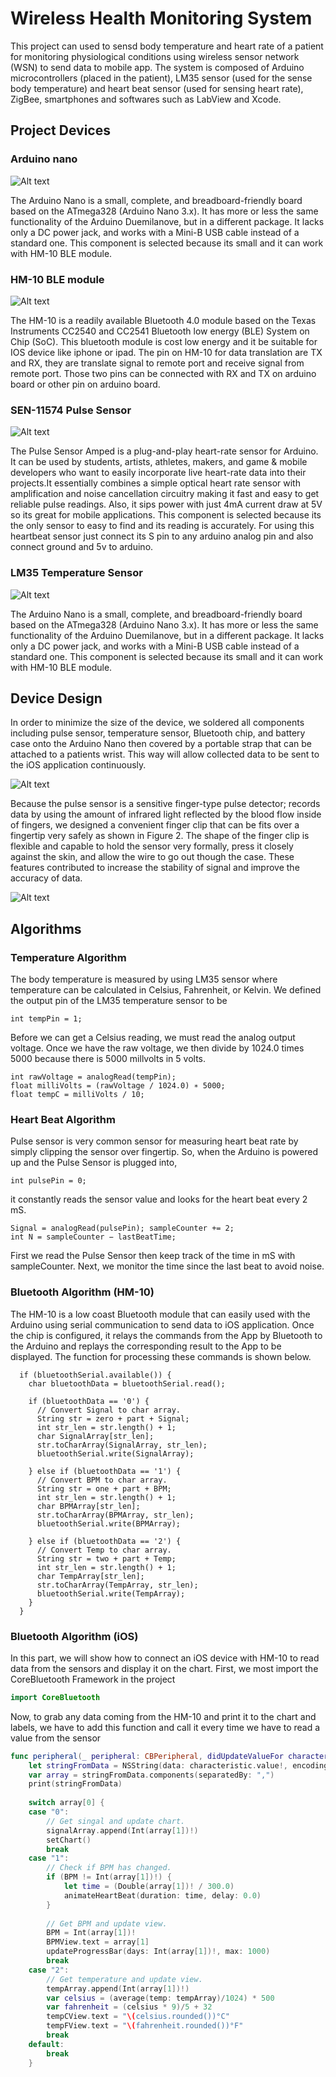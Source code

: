 # Wireless Health Monitoring System
This project can used to sensd body temperature and heart rate of a patient for monitoring physiological conditions using wireless sensor network (WSN) to send data to mobile app. The system is composed of Arduino microcontrollers (placed in the patient), LM35 sensor (used for the sense body temperature) and heart beat sensor (used for sensing heart rate), ZigBee, smartphones and softwares such as LabView and Xcode.


## Project Devices
### Arduino nano

![Alt text](https://github.com/MhAlghamdi/WirelessHealthMonitoringSystem/blob/PreUpdate/Images/arduino_nano.png "Optional title")

The Arduino Nano is a small, complete, and breadboard-friendly board based on the ATmega328 (Arduino Nano 3.x). It has more or less the same functionality of the Arduino Duemilanove, but in a different package. It lacks only a DC power jack, and works with a Mini-B USB cable instead of a standard one. This component is selected because its small and it can work with HM-10 BLE module.

### HM-10 BLE module


![Alt text](https://github.com/MhAlghamdi/WirelessHealthMonitoringSystem/blob/PreUpdate/Images/hm10_ble.png "Optional title")

The HM-10 is a readily available Bluetooth 4.0 module based on the Texas Instruments CC2540 and CC2541 Bluetooth low energy (BLE) System on Chip (SoC). This bluetooth module is cost low energy and it be suitable for IOS device like iphone or ipad. The pin on HM-10 for data translation are TX and RX, they are translate signal to remote port and receive signal from remote port. Those two pins can be connected with RX and TX on arduino board or other pin on arduino board.

### SEN-11574 Pulse Sensor

![Alt text](https://github.com/MhAlghamdi/WirelessHealthMonitoringSystem/blob/PreUpdate/Images/pulse_sensor.png "Optional title")

The Pulse Sensor Amped is a plug-and-play heart-rate sensor for Arduino. It can be used by students, artists, athletes, makers, and game & mobile developers who want to easily incorporate live heart-rate data into their projects.It essentially combines a simple optical heart rate sensor with amplification and noise cancellation circuitry making it fast and easy to get reliable pulse readings. Also, it sips power with just 4mA current draw at 5V so its great for mobile applications. This component is selected because its the only sensor to easy to find and its reading is accurately. For using this heartbeat sensor just connect its S pin to any arduino analog pin and also connect ground and 5v to arduino.

### LM35 Temperature Sensor

![Alt text](https://github.com/MhAlghamdi/WirelessHealthMonitoringSystem/blob/PreUpdate/Images/lm35.png "Optional title")

The Arduino Nano is a small, complete, and breadboard-friendly board based on the ATmega328 (Arduino Nano 3.x). It has more or less the same functionality of the Arduino Duemilanove, but in a different package. It lacks only a DC power jack, and works with a Mini-B USB cable instead of a standard one. This component is selected because its small and it can work with HM-10 BLE module.

## Device Design

In order to minimize the size of the device, we soldered all components including pulse sensor, temperature sensor, Bluetooth chip, and battery case onto the Arduino Nano then covered by a portable strap that can be attached to a patients wrist. This way will allow collected data to be sent to the iOS application continuously.

![Alt text](https://github.com/MhAlghamdi/WirelessHealthMonitoringSystem/blob/PreUpdate/Images/health_monitor_schematic.png  "Optional title")

Because the pulse sensor is a sensitive finger-type pulse detector; records data by using the amount of infrared light reflected by the blood flow inside of fingers, we designed a convenient finger clip that can be fits over a fingertip very safely as shown in Figure 2. The shape of the finger clip is flexible and capable to hold the sensor very formally, press it closely against the skin, and allow the wire to go out though the case. These features contributed to increase the stability of signal and improve the accuracy of data.

![Alt text](https://github.com/MhAlghamdi/WirelessHealthMonitoringSystem/blob/PreUpdate/Images/pulse_sensor_3d_clipper.png "Optional title")

## Algorithms
### Temperature Algorithm

The body temperature is measured by using LM35 sensor where temperature can be calculated in Celsius, Fahrenheit, or Kelvin. We defined the output pin of the LM35 temperature sensor to be

```arduino
int tempPin = 1;
```

Before we can get a Celsius reading, we must read the analog output voltage. Once we have the raw voltage, we then divide by 1024.0 times 5000 because there is 5000 millvolts in 5 volts.

```arduino
int rawVoltage = analogRead(tempPin);
float milliVolts = (rawVoltage / 1024.0) ∗ 5000;
float tempC = milliVolts / 10;
```
### Heart Beat Algorithm

Pulse sensor is very common sensor for measuring heart beat rate by simply clipping the sensor over fingertip. So, when the Arduino is powered up and the Pulse Sensor is plugged into,

```arduino
int pulsePin = 0;
```

it constantly reads the sensor value and looks for the heart beat every 2 mS.

```arduino
Signal = analogRead(pulsePin); sampleCounter += 2;
int N = sampleCounter − lastBeatTime;
```

First we read the Pulse Sensor then keep track of the time in mS with sampleCounter. Next, we monitor the time since the last beat to avoid noise.

### Bluetooth Algorithm (HM-10)

The HM-10 is a low coast Bluetooth module that can easily used with the Arduino using serial communication to send data to iOS application. Once the chip is configured, it relays the commands from the App by Bluetooth to the Arduino and replays the corresponding result to the App to be displayed. The function for processing these commands is shown below.

```arduino
  if (bluetoothSerial.available()) {
    char bluetoothData = bluetoothSerial.read();

    if (bluetoothData == '0') {
      // Convert Signal to char array.
      String str = zero + part + Signal;
      int str_len = str.length() + 1;
      char SignalArray[str_len];
      str.toCharArray(SignalArray, str_len);
      bluetoothSerial.write(SignalArray);
      
    } else if (bluetoothData == '1') {
      // Convert BPM to char array.
      String str = one + part + BPM;
      int str_len = str.length() + 1;
      char BPMArray[str_len];
      str.toCharArray(BPMArray, str_len);
      bluetoothSerial.write(BPMArray);
      
    } else if (bluetoothData == '2') {
      // Convert Temp to char array.
      String str = two + part + Temp;
      int str_len = str.length() + 1;
      char TempArray[str_len];
      str.toCharArray(TempArray, str_len);
      bluetoothSerial.write(TempArray);
    }
  }
```

### Bluetooth Algorithm (iOS)

In this part, we will show how to connect an iOS device with HM-10 to read data from the sensors and display it on the chart. First, we most import the CoreBluetooth Framework in the project

```swift
import CoreBluetooth
```

Now, to grab any data coming from the HM-10 and print it to the chart and labels, we have to add this function and call it every time we have to read a value from the sensor

```swift
func peripheral(_ peripheral: CBPeripheral, didUpdateValueFor characteristic: CBCharacteristic, error: Error?) {
	let stringFromData = NSString(data: characteristic.value!, encoding: String.Encoding.utf8.rawValue)!
	var array = stringFromData.components(separatedBy: ",")
	print(stringFromData)
	
	switch array[0] {
	case "0":
		// Get singal and update chart.
		signalArray.append(Int(array[1])!)
		setChart()
		break
	case "1":
		// Check if BPM has changed.
		if (BPM != Int(array[1])!) {
			let time = (Double(array[1])! / 300.0)
			animateHeartBeat(duration: time, delay: 0.0)
		}
		
		// Get BPM and update view.
		BPM = Int(array[1])!
		BPMView.text = array[1]
		updateProgressBar(days: Int(array[1])!, max: 1000)
		break
	case "2":
		// Get temperature and update view.
		tempArray.append(Int(array[1])!)
		var celsius = (average(temp: tempArray)/1024) * 500
		var fahrenheit = (celsius * 9)/5 + 32
		tempCView.text = "\(celsius.rounded())°C"
		tempFView.text = "\(fahrenheit.rounded())°F"
		break
	default:
		break
	}
```


